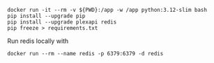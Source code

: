 

```shell
docker run -it --rm -v ${PWD}:/app -w /app python:3.12-slim bash
pip install --upgrade pip
pip install --upgrade plexapi redis
pip freeze > requirements.txt
```

Run redis locally with

```shell
docker run --rm --name redis -p 6379:6379 -d redis
```
